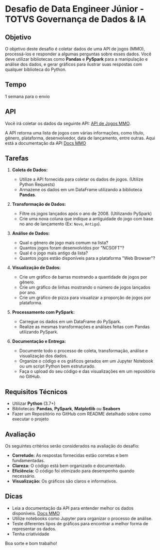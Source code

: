 # Desafio de Data Engineer Júnior - TOTVS Governança de Dados & IA

## Objetivo

O objetivo deste desafio é coletar dados de uma API de jogos (MMO), processá-los e responder a algumas perguntas sobre esses dados. Você deve utilizar bibliotecas como **Pandas** e **PySpark** para a manipulação e análise dos dados, e gerar gráficos para ilustrar suas respostas com qualquer biblioteca do Python.

## Tempo

1 semana para o envio

## API

Você irá coletar os dados da seguinte API: [API de Jogos MMO](https://www.mmobomb.com/api1/games).

A API retorna uma lista de jogos com várias informações, como título, gênero, plataforma, desenvolvedor, data de lançamento, entre outras.
Aqui está a documentação da API [Docs MMO](https://www.mmobomb.com/api)

## Tarefas

1. **Coleta de Dados:**
   - Utilize a API fornecida para coletar os dados de jogos. (Utilize Python Requests)
   - Armazene os dados em um DataFrame utilizando a biblioteca **Pandas**.

2. **Transformação de Dados:**
   - Filtre os jogos lançados após o ano de 2008. (Utilizando PySpark)
   - Crie uma nova coluna que indique a antiguidade do jogo com base no ano de lançamento (Ex: `Novo`, `Antigo`).

3. **Análise de Dados:**
   - Qual o gênero de jogo mais comum na lista?
   - Quantos jogos foram desenvolvidos por "NCSOFT"?
   - Qual é o jogo mais antigo da lista?
   - Quantos jogos estão disponíveis para a plataforma "Web Browser"?

4. **Visualização de Dados:**
   - Crie um gráfico de barras mostrando a quantidade de jogos por gênero.
   - Crie um gráfico de linhas mostrando o número de jogos lançados por ano.
   - Crie um gráfico de pizza para visualizar a proporção de jogos por plataforma.

5. **Processamento com PySpark:**
   - Carregue os dados em um DataFrame do PySpark.
   - Realize as mesmas transformações e análises feitas com Pandas utilizando PySpark.

6. **Documentação e Entrega:**
   - Documente todo o processo de coleta, transformação, análise e visualização dos dados.
   - Organize o código e os gráficos gerados em um Jupyter Notebook ou um script Python bem estruturado.
   - Faça o upload do seu código e das visualizações em um repositório no GitHub.

## Requisitos Técnicos

- Utilizar **Python** (3.7+)
- Bibliotecas: **Pandas**, **PySpark**, **Matplotlib** ou **Seaborn**
- Fazer um Repositório no GitHub com README detalhado sobre como executar o projeto

## Avaliação

Os seguintes critérios serão considerados na avaliação do desafio:

- **Corretude:** As respostas fornecidas estão corretas e bem fundamentadas.
- **Clareza:** O código está bem organizado e documentado.
- **Eficiência:** O código foi otimizado para desempenho quando necessário.
- **Visualização:** Os gráficos são claros e informativos.

## Dicas

- Leia a documentação da API para entender melhor os dados disponíveis. [Docs MMO](https://www.mmobomb.com/api)
- Utilize notebooks como Jupyter para organizar o processo de análise.
- Teste diferentes tipos de gráficos para encontrar a melhor forma de representar os dados.
- Tenha criatividade

Boa sorte e bom trabalho!
